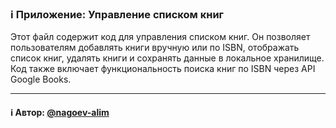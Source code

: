### ℹ️ Приложение: Управление списком книг

Этот файл содержит код для управления списком книг.
Он позволяет пользователям добавлять книги вручную или по ISBN,
отображать список книг, удалять книги и сохранять данные в локальное хранилище.
Код также включает функциональность поиска книг по ISBN через API Google Books.

-----
#### ℹ️ Автор: [@nagoev-alim](https://github.com/nagoev-alim)

